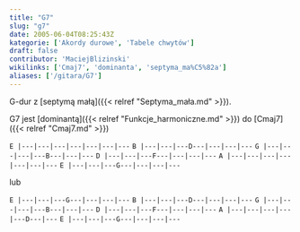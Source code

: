 ```yaml
---
title: "G7"
slug: "g7"
date: 2005-06-04T08:25:43Z
kategorie: ['Akordy durowe', 'Tabele chwytów']
draft: false
contributor: 'MaciejBlizinski'
wikilinks: ['Cmaj7', 'dominanta', 'septyma_ma%C5%82a']
aliases: ['/gitara/G7']
---
```

G-dur z [septymą małą]({{< relref "Septyma_mała.md" >}}).

G7 jest [dominantą]({{< relref "Funkcje_harmoniczne.md" >}}) do [Cmaj7]({{< relref "Cmaj7.md" >}})

`E |---|---|---|---|---|---|---`
`B |---|---|---D---|---|---|---`
`G |---|---|---|---B---|---|---`
`D |---|---|---F---|---|---|---`
`A |---|---|---|---|---|---|---`
`E |---|---|---G---|---|---|---`

lub

`E |---|---|---G---|---|---|---`
`B |---|---|---D---|---|---|---`
`G |---|---|---|---B---|---|---`
`D |---|---|---F---|---|---|---`
`A |---|---|---|---|---D---|---`
`E |---|---|---G---|---|---|---`


